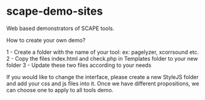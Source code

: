 scape-demo-sites
================

Web based demonstrators of SCAPE tools.

How to create your own demo?

1 - Create a folder with the name of your tool: ex: pagelyzer, xcorrsound etc.
2 - Copy the files index.html and check.php in Templates folder to your new folder
3 - Update these two files according to your needs

If you would like to change the interface, please create a new StyleJS folder and add your css and js files into it. 
Once we have different propositions, we can choose one to apply to all tools demo. 


